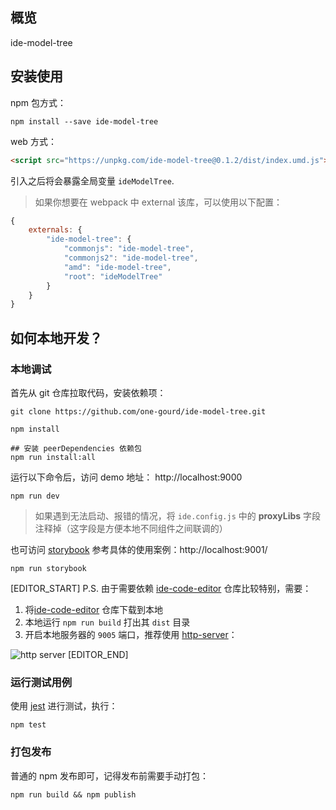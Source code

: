 ## 概览

ide-model-tree

## 安装使用

npm 包方式：
```shell
npm install --save ide-model-tree
```

web 方式：
```html
<script src="https://unpkg.com/ide-model-tree@0.1.2/dist/index.umd.js"></script>
```
引入之后将会暴露全局变量 `ideModelTree`.

> 如果你想要在 webpack 中 external 该库，可以使用以下配置：
```js
{
    externals: {
        "ide-model-tree": {
            "commonjs": "ide-model-tree",
            "commonjs2": "ide-model-tree",
            "amd": "ide-model-tree",
            "root": "ideModelTree"
        }
    }
}
```

## 如何本地开发？

### 本地调试

首先从 git 仓库拉取代码，安装依赖项：
```shell
git clone https://github.com/one-gourd/ide-model-tree.git

npm install

## 安装 peerDependencies 依赖包
npm run install:all
```

运行以下命令后，访问 demo 地址： http://localhost:9000
```shell
npm run dev
```
> 如果遇到无法启动、报错的情况，将 `ide.config.js` 中的 **proxyLibs** 字段注释掉（这字段是方便本地不同组件之间联调的）

也可访问 [storybook](https://github.com/storybooks/storybook) 参考具体的使用案例：http://localhost:9001/
```shell
npm run storybook
```
[EDITOR_START]
P.S. 由于需要依赖 [ide-code-editor](https://github.com/one-gourd/ide-code-editor) 仓库比较特别，需要：
 1. 将[ide-code-editor](https://github.com/one-gourd/ide-code-editor) 仓库下载到本地
 2. 本地运行 `npm run build` 打出其 `dist` 目录
 3. 开启本地服务器的 `9005` 端口，推荐使用 [http-server](https://www.npmjs.com/package/http-server)：

![http server](https://ws3.sinaimg.cn/large/006tNc79ly1fz6cheyqhvj30jj03kaai.jpg)
[EDITOR_END]

### 运行测试用例

使用 [jest](https://jestjs.io) 进行测试，执行：

```shell
npm test
```

### 打包发布

普通的 npm 发布即可，记得发布前需要手动打包：

```shell
npm run build && npm publish
```


